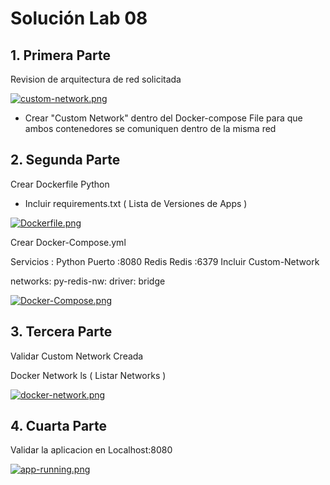 # Solución Lab 08

## 1. Primera Parte

Revision de arquitectura de red solicitada 

[![custom-network.png](https://i.postimg.cc/nL6dFkMy/custom-network.png)](https://postimg.cc/kVvNwWQs)


- Crear "Custom Network" dentro del Docker-compose File  para que ambos contenedores se comuniquen dentro de la misma red


## 2. Segunda Parte

Crear Dockerfile Python 
- Incluir requirements.txt ( Lista de Versiones de Apps )

[![Dockerfile.png](https://i.postimg.cc/cCcTcGTW/Dockerfile.png)](https://postimg.cc/30dgK6Pf)


Crear Docker-Compose.yml 

Servicios : 
Python Puerto :8080
Redis  Redis  :6379
Incluir Custom-Network 

networks:
  py-redis-nw:
   driver: bridge 

[![Docker-Compose.png](https://i.postimg.cc/zGySyhm8/Docker-Compose.png)](https://postimg.cc/Mn8j4vKF)



## 3. Tercera Parte

Validar Custom Network Creada

Docker Network ls  ( Listar Networks )

[![docker-network.png](https://i.postimg.cc/HWSybL9x/docker-network.png)](https://postimg.cc/3WvNTY65)


## 4. Cuarta Parte

Validar la aplicacion en Localhost:8080

[![app-running.png](https://i.postimg.cc/jdpChnws/app-running.png)](https://postimg.cc/LnVH9X37)
